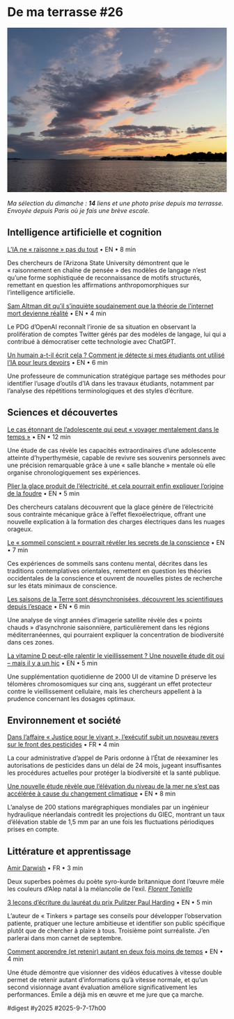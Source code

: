 # De ma terrasse #26

![Ciel 1/9/2025](_i/2025-09-01-202029-lamaison.webp)

_Ma sélection du dimanche : **14** liens et une photo prise depuis ma terrasse. Envoyée depuis Paris où je fais une brève escale._

## Intelligence artificielle et cognition

[L’IA ne « raisonne » pas du tout](https://www.zdnet.com/article/ais-not-reasoning-at-all-how-this-team-debunked-the-industry-hype/?utm_source=flipboard&utm_content=ZDNet/magazine/Latest+News) • EN • 8 min

Des chercheurs de l’Arizona State University démontrent que le « raisonnement en chaîne de pensée » des modèles de langage n’est qu’une forme sophistiquée de reconnaissance de motifs structurés, remettant en question les affirmations anthropomorphiques sur l’intelligence artificielle.

[Sam Altman dit qu’il s’inquiète soudainement que la théorie de l’internet mort devienne réalité](https://futurism.com/sam-altman-dead-internet-theory?utm_source=flipboard&utm_content=user/Futurism) • EN • 4 min

Le PDG d’OpenAI reconnaît l’ironie de sa situation en observant la prolifération de comptes Twitter gérés par des modèles de langage, lui qui a contribué à démocratiser cette technologie avec ChatGPT.

[Un humain a-t-il écrit cela ? Comment je détecte si mes étudiants ont utilisé l’IA pour leurs devoirs](https://www.cnet.com/tech/services-and-software/did-a-human-write-that-how-i-detect-if-my-students-used-ai-for-their-assignments/#ftag=CAD5457c2c) • EN • 6 min

Une professeure de communication stratégique partage ses méthodes pour identifier l’usage d’outils d’IA dans les travaux étudiants, notamment par l’analyse des répétitions terminologiques et des styles d’écriture.

## Sciences et découvertes

[Le cas étonnant de l’adolescente qui peut « voyager mentalement dans le temps »](https://www.sciencealert.com/the-astonishing-case-of-the-teen-who-can-mentally-time-travel) • EN • 12 min

Une étude de cas révèle les capacités extraordinaires d’une adolescente atteinte d’hyperthymésie, capable de revivre ses souvenirs personnels avec une précision remarquable grâce à une « salle blanche » mentale où elle organise chronologiquement ses expériences.

[Plier la glace produit de l’électricité, et cela pourrait enfin expliquer l’origine de la foudre](https://www.iflscience.com/it-turns-out-bending-ice-produces-electricity-and-this-could-finally-explain-the-origin-of-lightning-80675) • EN • 5 min

Des chercheurs catalans découvrent que la glace génère de l’électricité sous contrainte mécanique grâce à l’effet flexoélectrique, offrant une nouvelle explication à la formation des charges électriques dans les nuages orageux.

[Le « sommeil conscient » pourrait révéler les secrets de la conscience](https://www.sciencealert.com/this-rare-state-of-sleep-could-reveal-secrets-of-consciousness) • EN • 7 min

Ces expériences de sommeils sans contenu mental, décrites dans les traditions contemplatives orientales, remettent en question les théories occidentales de la conscience et ouvrent de nouvelles pistes de recherche sur les états minimaux de conscience.

[Les saisons de la Terre sont désynchronisées, découvrent les scientifiques depuis l’espace](https://www.sciencealert.com/earths-seasons-are-out-of-sync-scientists-discover-from-space) • EN • 6 min

Une analyse de vingt années d’imagerie satellite révèle des « points chauds » d’asynchronie saisonnière, particulièrement dans les régions méditerranéennes, qui pourraient expliquer la concentration de biodiversité dans ces zones.

[La vitamine D peut-elle ralentir le vieillissement ? Une nouvelle étude dit oui – mais il y a un hic](https://www.sciencealert.com/can-vitamin-d-slow-aging-a-new-study-says-yes-but-theres-a-catch) • EN • 5 min

Une supplémentation quotidienne de 2000 UI de vitamine D préserve les télomères chromosomiques sur cinq ans, suggérant un effet protecteur contre le vieillissement cellulaire, mais les chercheurs appellent à la prudence concernant les dosages optimaux.

## Environnement et société

[Dans l’affaire « Justice pour le vivant », l’exécutif subit un nouveau revers sur le front des pesticides](https://www.huffingtonpost.fr/environnement/article/dans-l-affaire-justice-pour-le-vivant-l-executif-subit-un-nouveau-revers-sur-le-front-des-pesticides_254363.html) • FR • 4 min

La cour administrative d’appel de Paris ordonne à l’État de réexaminer les autorisations de pesticides dans un délai de 24 mois, jugeant insuffisantes les procédures actuelles pour protéger la biodiversité et la santé publique.

[Une nouvelle étude révèle que l’élévation du niveau de la mer ne s’est pas accélérée à cause du changement climatique](https://www.nationalreview.com/news/new-study-finds-sea-level-rise-has-not-accelerated-due-to-climate-change/) • EN • 8 min

L’analyse de 200 stations marégraphiques mondiales par un ingénieur hydraulique néerlandais contredit les projections du GIEC, montrant un taux d’élévation stable de 1,5 mm par an une fois les fluctuations périodiques prises en compte.

## Littérature et apprentissage

[Amir Darwish](https://dailleurspoesie.com/amir-darwish/) • FR • 3 min

Deux superbes poèmes du poète syro-kurde britannique dont l’œuvre mêle les couleurs d’Alep natal à la mélancolie de l’exil. _[Florent Toniello](https://piaille.fr/@florent_toniello)_

[3 leçons d’écriture du lauréat du prix Pulitzer Paul Harding](https://nofilmschool.com/writing-lessons-paul-harding?utm_source=flipboard&utm_content=topic/culture) • EN • 5 min

L’auteur de « Tinkers » partage ses conseils pour développer l’observation patiente, pratiquer une lecture ambitieuse et identifier son public spécifique plutôt que de chercher à plaire à tous. Troisième point surréaliste. J’en parlerai dans mon carnet de septembre.

[Comment apprendre (et retenir) autant en deux fois moins de temps](https://www.inc.com/jeff-haden/science-says-this-is-how-to-learn-and-retain-just-as-much-in-half-the-time/91234310) • EN • 4 min

Une étude démontre que visionner des vidéos éducatives à vitesse double permet de retenir autant d’informations qu’à vitesse normale, et qu’un second visionnage avant évaluation améliore significativement les performances. Émile a déjà mis en œuvre et me jure que ça marche.

#digest #y2025 #2025-9-7-17h00 
